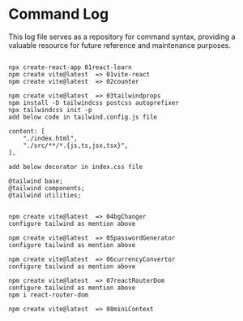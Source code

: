 # Command Log

This log file serves as a repository for command syntax, providing a valuable resource for future reference and maintenance purposes.

```

npx create-react-app 01react-learn
npm create vite@latest  => 01vite-react
npm create vite@latest  => 02counter

npm create vite@latest  => 03tailwindprops
npm install -D tailwindcss postcss autoprefixer
npx tailwindcss init -p
add below code in tailwind.config.js file
```
    content: [
        "./index.html",
        "./src/**/*.{js,ts,jsx,tsx}",
    ],
```
add below decorator in index.css file
```
    @tailwind base;
    @tailwind components;
    @tailwind utilities;
```

npm create vite@latest  => 04bgChanger
configure tailwind as mention above

npm create vite@latest  => 05passwordGenerator
configure tailwind as mention above

npm create vite@latest  => 06currencyConvertor
configure tailwind as mention above

npm create vite@latest  => 07reactRouterDom
configure tailwind as mention above
npm i react-router-dom

npm create vite@latest  => 08miniContext


```